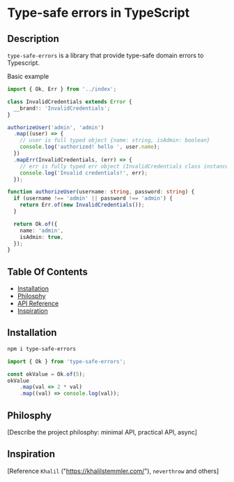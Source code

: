 # Type-safe errors in TypeScript

## Description

`type-safe-errors` is a library that provide type-safe domain errors to Typescript.  

Basic example

```ts
import { Ok, Err } from '../index';

class InvalidCredentials extends Error {
  __brand!: 'InvalidCredentials';
}

authorizeUser('admin', 'admin')
  .map((user) => {
    // user is full typed object {name: string, isAdmin: boolean}
    console.log('authorized! hello ', user.name);
  })
  .mapErr(InvalidCredentials, (err) => {
    // err is fully typed err object (InvalidCredentials class instance)
    console.log('Invalid credentials!', err);
  });

function authorizeUser(username: string, password: string) {
  if (username !== 'admin' || password !== 'admin') {
    return Err.of(new InvalidCredentials());
  }

  return Ok.of({
    name: 'admin',
    isAdmin: true,
  });
}
```

## Table Of Contents

* [Installation](#installation)
* [Philosphy](#philosphy)
* [API Reference](./docs/REFERENCE.md)
* [Inspiration](#inspiration)

## Installation

```sh
npm i type-safe-errors
```

```ts
import { Ok } from 'type-safe-errors';

const okValue = Ok.of(5);
okValue
    .map(val => 2 * val)
    .map((val) => console.log(val));
```

## Philosphy
[Describe the project philosphy: minimal API, practical API, async]



## Inspiration
[Reference `Khalil` ("https://khalilstemmler.com/"), `neverthrow` and others]
